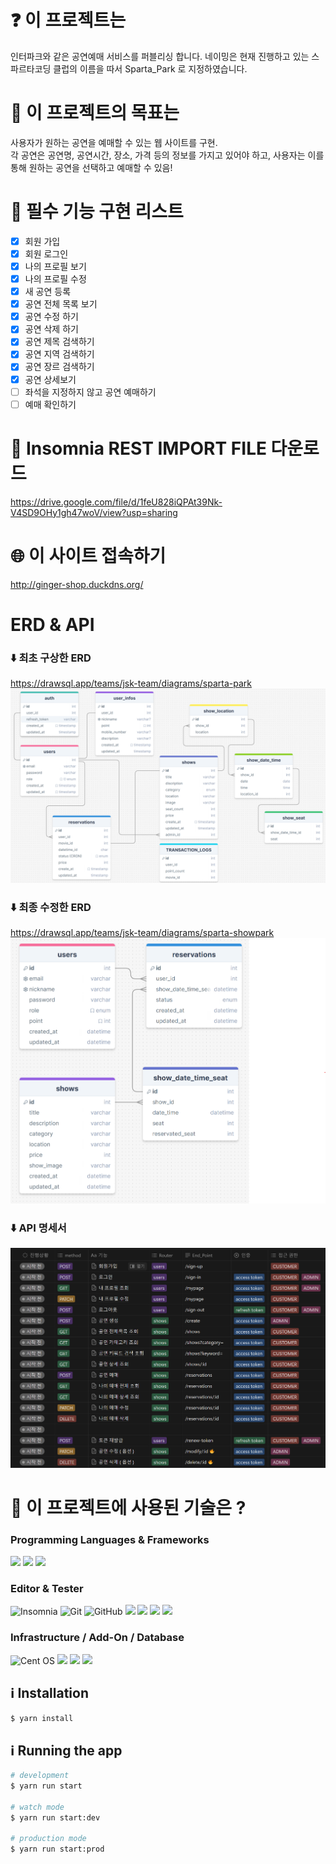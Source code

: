 # ❓ 이 프로젝트는

인터파크와 같은 공연예매 서비스를 퍼블리싱 합니다.
네이밍은 현재 진행하고 있는 스파르타코딩 클럽의 이름을 따서 Sparta_Park 로 지정하였습니다.

# 🚩 이 프로젝트의 목표는

사용자가 원하는 공연을 예매할 수 있는 웹 사이트를 구현.<br/>
각 공연은 공연명, 공연시간, 장소, 가격 등의 정보를 가지고 있어야 하고, 사용자는 이를 통해 원하는 공연을 선택하고 예매할 수 있음!

# 📝 필수 기능 구현 리스트

- [x] 회원 가입
- [x] 회원 로그인
- [x] 나의 프로필 보기
- [x] 나의 프로필 수정
- [x] 새 공연 등록
- [x] 공연 전체 목록 보기
- [x] 공연 수정 하기
- [x] 공연 삭제 하기
- [x] 공연 제목 검색하기
- [x] 공연 지역 검색하기
- [x] 공연 장르 검색하기
- [x] 공연 상세보기
- [ ] 좌석을 지정하지 않고 공연 예매하기
- [ ] 예매 확인하기

# 📁 Insomnia REST IMPORT FILE 다운로드

https://drive.google.com/file/d/1feU828iQPAt39Nk-V4SD9OHy1gh47woV/view?usp=sharing

# 🌐 이 사이트 접속하기

http://ginger-shop.duckdns.org/

# ERD & API

### ⬇️ 최초 구상한 ERD

https://drawsql.app/teams/jsk-team/diagrams/sparta-park <br/>
<img src="./ERD.png"> <br/>

### ⬇️ 최종 수정한 ERD

https://drawsql.app/teams/jsk-team/diagrams/sparta-showpark <br/>
<img src="./ERD2.png"> <br/>

### ⬇️ API 명세서

<img src="./API.png"> <br/>

# 👑 이 프로젝트에 사용된 기술은 ?

### Programming Languages & Frameworks

<img src="https://ziadoua.github.io/m3-Markdown-Badges/badges/NestJS/nestjs1.svg">
<img src="https://ziadoua.github.io/m3-Markdown-Badges/badges/TypeScript/typescript1.svg">
<img src="https://ziadoua.github.io/m3-Markdown-Badges/badges/TypeORM/typeorm1.svg">

### Editor & Tester

![Insomnia](https://img.shields.io/badge/Insomnia-black?style=for-the-badge&logo=insomnia&logoColor=5849BE) ![Git](https://img.shields.io/badge/git-%23F05033.svg?style=for-the-badge&logo=git&logoColor=white) ![GitHub](https://img.shields.io/badge/github-%23121011.svg?style=for-the-badge&logo=github&logoColor=white)
<img src="https://ziadoua.github.io/m3-Markdown-Badges/badges/Webstorm/webstorm1.svg">
<img src="https://ziadoua.github.io/m3-Markdown-Badges/badges/VisualStudioCode/visualstudiocode1.svg">
<img src="https://ziadoua.github.io/m3-Markdown-Badges/badges/macOS/macos1.svg">
<img src="https://ziadoua.github.io/m3-Markdown-Badges/badges/Windows/windows3.svg">

### Infrastructure / Add-On / Database

![Cent OS](https://img.shields.io/badge/cent%20os-002260?style=for-the-badge&logo=centos&logoColor=F0F0F0)
<img src="https://ziadoua.github.io/m3-Markdown-Badges/badges/MySQL/mysql1.svg">
<img src="https://ziadoua.github.io/m3-Markdown-Badges/badges/ESLint/eslint1.svg">
<img src="  https://ziadoua.github.io/m3-Markdown-Badges/badges/Yarn/yarn1.svg">

[circleci-image]: https://img.shields.io/circleci/build/github/nestjs/nest/master?token=abc123def456
[circleci-url]: https://circleci.com/gh/nestjs/nest

## ℹ️ Installation

```bash
$ yarn install
```

## ℹ️ Running the app

```bash
# development
$ yarn run start

# watch mode
$ yarn run start:dev

# production mode
$ yarn run start:prod
```
